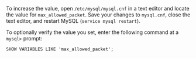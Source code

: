 To increase the value, open `/etc/mysql/mysql.cnf` in a text editor and locate the value for `max_allowed_packet`. Save your changes to `mysql.cnf`, close the text editor, and restart MySQL (`service mysql restart`).

To optionally verify the value you set, enter the following command at a `mysql>` prompt:

```shell
SHOW VARIABLES LIKE 'max_allowed_packet';
```
